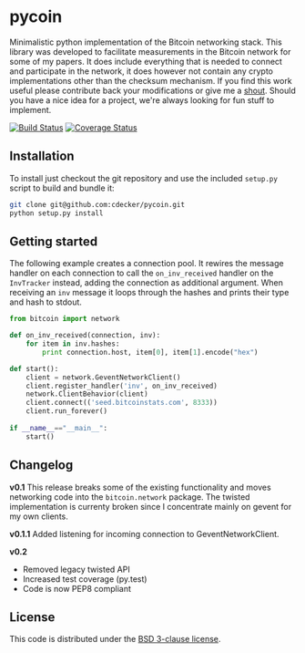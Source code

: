 
pycoin
======

Minimalistic python implementation of the Bitcoin networking
stack. This library was developed to facilitate measurements in the
Bitcoin network for some of my papers. It does include everything that
is needed to connect and participate in the network, it does however
not contain any crypto implementations other than the checksum
mechanism. If you find this work useful please contribute back your
modifications or give me a
[shout](http://www.disco.ethz.ch/members/cdecker.html). Should you
have a nice idea for a project, we're always looking for fun stuff to
implement.

[![Build Status](https://travis-ci.org/cdecker/pycoin.png?branch=master)](https://travis-ci.org/cdecker/pycoin)
[![Coverage Status](https://coveralls.io/repos/cdecker/pycoin/badge.svg?branch=master)](https://coveralls.io/r/cdecker/pycoin?branch=master)


Installation
------------

To install just checkout the git repository and use the included
`setup.py` script to build and bundle it:

```bash
git clone git@github.com:cdecker/pycoin.git
python setup.py install
```

Getting started
---------------

The following example creates a connection pool. It rewires the
message handler on each connection to call the `on_inv_received`
handler on the `InvTracker` instead, adding the connection as
additional argument. When receiving an `inv` message it loops through
the hashes and prints their type and hash to stdout.

```python
from bitcoin import network

def on_inv_received(connection, inv):
    for item in inv.hashes:
        print connection.host, item[0], item[1].encode("hex")

def start():
    client = network.GeventNetworkClient()
    client.register_handler('inv', on_inv_received)
    network.ClientBehavior(client)
    client.connect(('seed.bitcoinstats.com', 8333))
    client.run_forever()
    
if __name__=="__main__":
    start()
```

Changelog
---------
**v0.1**
This release breaks some of the existing functionality and moves networking code into the `bitcoin.network` package. The twisted implementation is currenty broken since I concentrate mainly on gevent for my own clients.

**v0.1.1**
Added listening for incoming connection to GeventNetworkClient.

**v0.2**
 - Removed legacy twisted API
 - Increased test coverage (py.test)
 - Code is now PEP8 compliant

License
-------
This code is distributed under the [BSD 3-clause license](http://en.wikipedia.org/wiki/BSD_licenses#3-clause_license_.28.22Revised_BSD_License.22.2C_.22New_BSD_License.22.2C_or_.22Modified_BSD_License.22.29).
